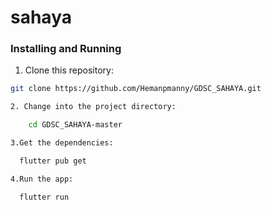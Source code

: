 # sahaya

### Installing and Running

1. Clone this repository:

```bash
git clone https://github.com/Hemanpmanny/GDSC_SAHAYA.git

2. Change into the project directory:

    cd GDSC_SAHAYA-master

3.Get the dependencies:

  flutter pub get

4.Run the app:

  flutter run
